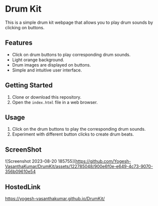 # Drum Kit

This is a simple drum kit webpage that allows you to play drum sounds by clicking on buttons.

## Features

- Click on drum buttons to play corresponding drum sounds.
- Light orange background.
- Drum images are displayed on buttons.
- Simple and intuitive user interface.

## Getting Started

1. Clone or download this repository.
2. Open the `index.html` file in a web browser.

## Usage

1. Click on the drum buttons to play the corresponding drum sounds.
2. Experiment with different button clicks to create drum beats.

##  ScreenShot
![Screenshot 2023-08-20 185755](https://github.com/Yogesh-VasanthaKumar/DrumKit/assets/122785048/900e6f0e-e649-4c73-9070-356b09610e54

## HostedLink
https://yogesh-vasanthakumar.github.io/DrumKit/

